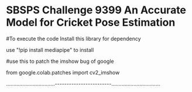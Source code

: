 # SBSPS Challenge 9399 An Accurate Model for Cricket Pose Estimation

#To execute the code
Install this library for dependency

use "!pip install mediapipe" to install

#use this to patch the imshow bug of google


from google.colab.patches import cv2_imshow


.................................------------------------.................................
